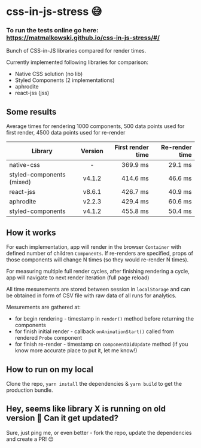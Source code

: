 # css-in-js-stress 😅

### To run the tests online go here: https://matmalkowski.github.io/css-in-js-stress/#/

Bunch of CSS-in-JS libraries compared for render times.

Currently implemented following libraries for comparison:

- Native CSS solution (no lib)
- Styled Components (2 implementations)
- aphrodite
- react-jss (jss)

## Some results

Average times for rendering 1000 components, 500 data points used for first render, 4500 data points used for re-render


| Library                   | Version | First render time | Re-render time |
| ------------------------- | :-----: | ----------------: | -------------: |
| native-css                | -       | 369.9 ms          | 29.1 ms        |
| styled-components (mixed) | v4.1.2  | 414.6 ms          | 46.6 ms        |
| react-jss                 | v8.6.1  | 426.7 ms          | 40.9 ms        |
| aphrodite                 | v2.2.3  | 429.4 ms          | 60.6 ms        |
| styled-components         | v4.1.2  | 455.8 ms          | 50.4 ms        |

## How it works

For each implementation, app will render in the browser `Container` with defined number of children `Components`. If re-renders are specified, props of those components will change N times (so they would re-render N times).

For measuring multiple full render cycles, after finishing rendering a cycle, app will navigate to next render iteration (full page reload)

All time mesurements are stored between session in `localStorage` and can be obtained in form of CSV file with raw data of all runs for analytics.

Mesurements are gathered at:
* for begin rendering - timestamp in `render()` method before returning the components
* for finish initial render - callback `onAnimationStart()` called from rendered `Probe` component
* for finish re-render - timestamp on `componentDidUpdate` method (if you know more accurate place to put it, let me know!)

## How to run on my local

Clone the repo, `yarn install` the dependencies & `yarn build` to get the production bundle.

## Hey, seems like library X is running on old version 🤔 Can it get updated?

Sure, just ping me, or even better - fork the repo, update the dependencies and create a PR! 😊
